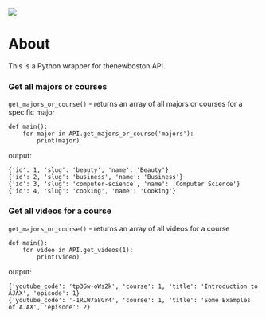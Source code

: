 ![](http://i.imgur.com/0Mlbb6y.png)

# About

This is a Python wrapper for thenewboston API.


### Get all majors or courses
`get_majors_or_course()` - returns an array of all majors or courses for a specific major

```
def main():
    for major in API.get_majors_or_course('majors'):
        print(major)
```

output:
```
{'id': 1, 'slug': 'beauty', 'name': 'Beauty'}
{'id': 2, 'slug': 'business', 'name': 'Business'}
{'id': 3, 'slug': 'computer-science', 'name': 'Computer Science'}
{'id': 4, 'slug': 'cooking', 'name': 'Cooking'}
```


### Get all videos for a course
`get_majors_or_course()` - returns an array of all videos for a course

```
def main():
    for video in API.get_videos(1):
        print(video)
```

output:
```
{'youtube_code': 'tp3Gw-oWs2k', 'course': 1, 'title': 'Introduction to AJAX', 'episode': 1}
{'youtube_code': '-1RLW7a8Gr4', 'course': 1, 'title': 'Some Examples of AJAX', 'episode': 2}
```
